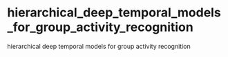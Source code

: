 # hierarchical_deep_temporal_models_for_group_activity_recognition
hierarchical deep temporal models for group activity recognition
